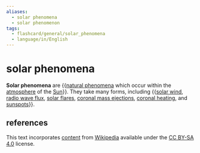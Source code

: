 ```yaml
---
aliases:
  - solar phenomena
  - solar phenomenon
tags:
  - flashcard/general/solar_phenomena
  - language/in/English
---
```


# solar phenomena

__Solar phenomena__ are {{[natural phenomena](list%20of%20natural%20phenomena.md) which occur within the [atmosphere](stellar%20atmosphere.md) of the [Sun](Sun.md)}}. They take many forms, including {{[solar wind](solar%20wind.md), [radio wave flux](solar%20radio%20emission.md), [solar flares](solar%20flare.md), [coronal mass ejections](coronal%20mass%20ejection.md), [coronal heating](stellar%20corona.md#coronal%20heating%20problem), and [sunspots](sunspot.md)}}. <!--SR:!2024-08-10,14,290!2024-08-08,12,270-->

## references

This text incorporates [content](https://en.wikipedia.org/wiki/solar_phenomena) from [Wikipedia](Wikipedia.md) available under the [CC BY-SA 4.0](https://creativecommons.org/licenses/by-sa/4.0/) license.
